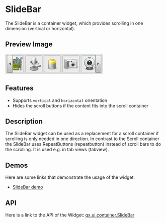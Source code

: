 SlideBar
========

The SlideBar is a container widget, which provides scrolling in one dimension (vertical or horizontal).

Preview Image
-------------

![widget/slidebar.jpg](slidebar.jpg)

Features
--------

-   Supports `vertical` and `horizontal` orientation
-   Hides the scroll buttons if the content fits into the scroll container

Description
-----------

The SlideBar widget can be used as a replacement for a scroll container if scrolling is only needed in one direction. In contrast to the Scroll container the SlideBar uses RepeatButtons (repeatbutton) instead of scroll bars to do the scrolling. It is used e.g. in tab views (tabview).

Demos
-----

Here are some links that demonstrate the usage of the widget:

-   [SlideBar demo](apps://demobrowser/index.html#widget-SlideBar.html)

API
---

Here is a link to the API of the Widget:
[qx.ui.container.SlideBar](apps://apiviewer/index.html#qx.ui.container.SlideBar)
